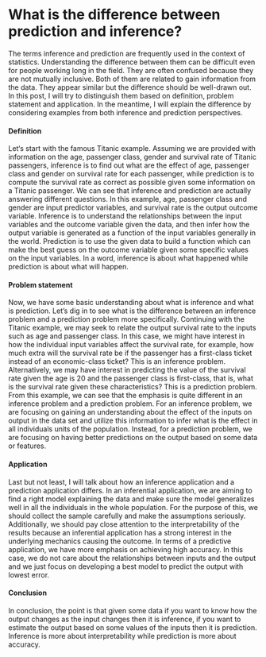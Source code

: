 What is the difference between prediction and inference?
=======================

The terms inference and prediction are frequently used in the context of statistics. Understanding the difference between them can be difficult even for people working long in the field. They are often confused because they are not mutually inclusive. Both of them are related to gain information from the data. They appear similar but the difference should be well-drawn out. In this post, I will try to distinguish them based on definition, problem statement and application. In the meantime, I will explain the difference by considering examples from both inference and prediction perspectives.

#### Definition
Let‘s start with the famous Titanic example. Assuming we are provided with information on the age, passenger class, gender and survival rate of Titanic passengers, inference is to find out what are the effect of age, passenger class and gender on survival rate for each passenger, while prediction is to compute the survival rate as correct as possible given some information on a Titanic passenger. We can see that inference and prediction are actually answering  different questions. In this example, age, passenger class and gender are input predictor variables, and survival rate is the output outcome variable. Inference is to understand the relationships between the input variables and the outcome variable given the data, and then infer how the output variable is generated as a function of the input variables generally in the world. Prediction is to use the given data to build a function which can make the best guess on the outcome variable given some specific values on the input variables. In a word, inference is about what happened while prediction is about what will happen.

#### Problem statement
Now, we have some basic understanding about what is inference and what is prediction. Let’s dig in to see what is the difference between an inference problem and a prediction problem more specifically. Continuing with the Titanic example, we may seek to relate the output survival rate to the inputs such as age and  passenger class. In this case, we might have interest in how the individual input variables affect the survival rate, for example,  how much extra will the survival rate be if the passenger has a first-class ticket instead of an economic-class ticket? This is an inference problem. Alternatively, we may have interest in predicting the value of the survival rate given the age is 20 and the passenger class is first-class, that is,  what is the survival rate given these characteristics? This is a prediction problem. From this example, we can see that the emphasis is quite different in an inference problem and a prediction problem. For an inference problem, we are focusing on gaining an understanding about the effect of the inputs on output in the data set and utilize this information to infer what is the effect in all individuals units of the population. Instead, for a prediction problem, we are focusing on having better predictions on the output based on some data or features.

#### Application
Last but not least, I will talk about how an inference application and a prediction application differs. In an inferential application, we are aiming to find a right model explaining the data and make sure the model generalizes well in all the individuals in the whole population. For the purpose of this, we should collect the sample carefully and make the assumptions seriously.  Additionally, we should pay close attention to the interpretability of the results because an inferential application has a strong interest in the underlying mechanics causing the outcome. In terms of a predictive application, we have more emphasis on achieving high accuracy. In this case, we do not care about the relationships between inputs and the output and we just focus on developing a best model to predict the output with lowest error.

#### Conclusion
In conclusion, the point is that given some data if you want to know how the output changes as the input changes then it is inference, if you want to estimate the output based on some values of the inputs then it is prediction. Inference is more about interpretability while prediction is more about accuracy.
